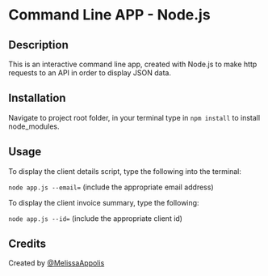 # Command Line APP - Node.js

## Description

This is an interactive command line app, created with Node.js to make http requests to an API in order to display JSON data.

## Installation

Navigate to project root folder, in your terminal type in `npm install` to install node_modules.

## Usage

To display the client details script, type the following into the terminal:

`node app.js --email=`  (include the appropriate email address)

To display the client invoice summary, type the following:

`node app.js --id=`  (include the appropriate client id)

## Credits
Created by [@MelissaAppolis](https://github.com/MelissaAppolis)

